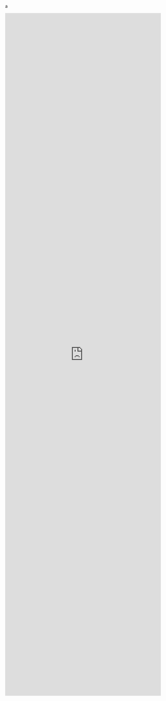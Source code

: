 

a

<iframe src="https://www.linkedin.com/embed/feed/update/urn:li:ugcPost:7145889550177935360" height="2208" width="504" frameborder="0" allowfullscreen="" title="Embedded post"></iframe>
